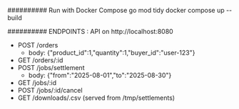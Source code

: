 ########## Run with Docker Compose
go mod tidy
docker compose up --build

########## ENDPOINTS : 
API on http://localhost:8080
- POST /orders
  - body: {"product_id":1,"quantity":1,"buyer_id":"user-123"}
- GET /orders/:id
- POST /jobs/settlement
  - body: {"from":"2025-08-01","to":"2025-08-30"}
- GET /jobs/:id
- POST /jobs/:id/cancel
- GET /downloads/<jobId>.csv (served from /tmp/settlements)